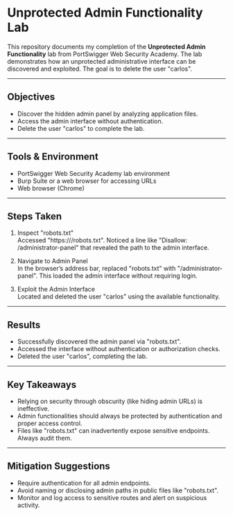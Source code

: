 # Unprotected Admin Functionality Lab  

This repository documents my completion of the **Unprotected Admin Functionality** lab from PortSwigger Web Security Academy. The lab demonstrates how an unprotected administrative interface can be discovered and exploited. The goal is to delete the user "carlos".  

---

## Objectives  
- Discover the hidden admin panel by analyzing application files.  
- Access the admin interface without authentication.  
- Delete the user "carlos" to complete the lab.  

---

## Tools & Environment  
- PortSwigger Web Security Academy lab environment  
- Burp Suite or a web browser for accessing URLs  
- Web browser (Chrome)  

---

## Steps Taken  

1. Inspect "robots.txt"  
   Accessed "https://<lab-domain>/robots.txt". Noticed a line like "Disallow: /administrator-panel" that revealed the path to the admin interface.  

2. Navigate to Admin Panel  
   In the browser’s address bar, replaced "robots.txt" with "/administrator-panel". This loaded the admin interface without requiring login.  

3. Exploit the Admin Interface  
   Located and deleted the user "carlos" using the available functionality.  

---

## Results  
- Successfully discovered the admin panel via "robots.txt".  
- Accessed the interface without authentication or authorization checks.  
- Deleted the user "carlos", completing the lab.  

---

## Key Takeaways  
- Relying on security through obscurity (like hiding admin URLs) is ineffective.  
- Admin functionalities should always be protected by authentication and proper access control.  
- Files like "robots.txt" can inadvertently expose sensitive endpoints. Always audit them.  

---

## Mitigation Suggestions  
- Require authentication for all admin endpoints.  
- Avoid naming or disclosing admin paths in public files like "robots.txt".  
- Monitor and log access to sensitive routes and alert on suspicious activity.
